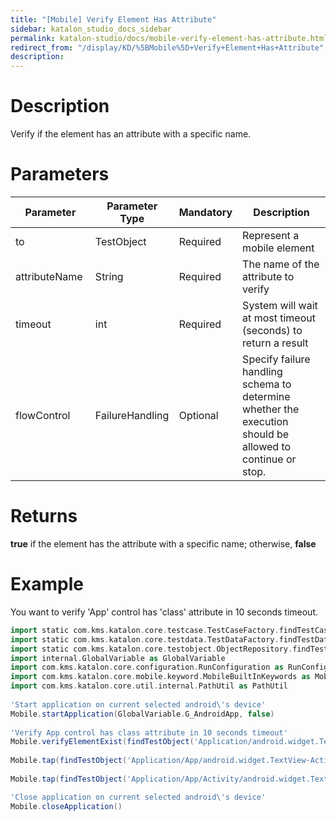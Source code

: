 ```yaml
---
title: "[Mobile] Verify Element Has Attribute" 
sidebar: katalon_studio_docs_sidebar
permalink: katalon-studio/docs/mobile-verify-element-has-attribute.html 
redirect_from: "/display/KD/%5BMobile%5D+Verify+Element+Has+Attribute" 
description: 
---
```

Description
===========

Verify if the element has an attribute with a specific name.

Parameters
==========

<table><thead><tr><th>Parameter</th><th>Parameter Type</th><th>Mandatory</th><th>Description</th></tr></thead><tbody><tr><td><span>to</span></td><td><span>TestObject&nbsp;</span></td><td><span>Required</span></td><td><span>Represent a mobile element</span></td></tr><tr><td><span>attributeName&nbsp;</span></td><td><span>String&nbsp;</span></td><td><span>Required</span></td><td><span>The name of the attribute to verify</span></td></tr><tr><td><span>timeout&nbsp;</span></td><td><span>int</span></td><td><span>Required</span></td><td><span>System will wait at most timeout (seconds) to return a result</span></td></tr><tr><td><span>flowControl</span></td><td><span>FailureHandling</span></td><td><span>Optional</span></td><td><span>Spec</span><span>ify </span><a>failure handling</a><span> schema to determine whether the execution should be allowed to continue or stop.</span></td></tr></tbody></table>

Returns
=======

**true** if the element has the attribute with a specific name; otherwise, **false**

Example
=======

You want to verify 'App' control has 'class' attribute in 10 seconds timeout.

```groovy
import static com.kms.katalon.core.testcase.TestCaseFactory.findTestCase
import static com.kms.katalon.core.testdata.TestDataFactory.findTestData
import static com.kms.katalon.core.testobject.ObjectRepository.findTestObject
import internal.GlobalVariable as GlobalVariable
import com.kms.katalon.core.configuration.RunConfiguration as RunConfiguration
import com.kms.katalon.core.mobile.keyword.MobileBuiltInKeywords as Mobile
import com.kms.katalon.core.util.internal.PathUtil as PathUtil
 
'Start application on current selected android\'s device'
Mobile.startApplication(GlobalVariable.G_AndroidApp, false)
 
'Verify App control has class attribute in 10 seconds timeout'
Mobile.verifyElementExist(findTestObject('Application/android.widget.TextView - App'),'class', 10)
 
Mobile.tap(findTestObject('Application/App/android.widget.TextView-Activity'), 10)
 
Mobile.tap(findTestObject('Application/App/Activity/android.widget.TextView-Custom Dialog'), 10)

'Close application on current selected android\'s device'
Mobile.closeApplication()
```